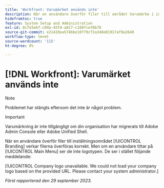 ```yaml
---
title: 'Workfront: Varumärket används inte'
description: När en användare överför filer till området Varumärke i installationsprogrammet verkar filerna överföras korrekt. Om en användare däremot visar huvudmenyn visas inte logotypen. I stället visas ett felmeddelande.
hidefromtoc: true
feature: System Setup and Administration
exl-id: 0c7e5ebf-c09a-45fd-a017-c1607cef8b78
source-git-commit: e21428ea574bbe10779cf2a348e01917af0a2640
workflow-type: tm+mt
source-wordcount: '115'
ht-degree: 0%

---
```


# [!DNL Workfront]: Varumärket används inte

>[!NOTE]
>
>Problemet har stängts eftersom det inte är något problem.

>[!IMPORTANT]
>
>Varumärkning är inte tillgängligt om din organisation har migrerats till Adobe Admin Console eller Adobe Unified Shell.

När en användare överför filer till inställningsområdet [!UICONTROL Branding] verkar filerna överföras korrekt. Men om en användare tittar på [!UICONTROL Main Menu] ser de inte logotypen. De ser i stället följande meddelande:

[!UICONTROL Company logo unavailable. We could not load your company logo based on the provided URL. Please contact your system administrator.]

_Först rapporterad den 29 september 2023._
